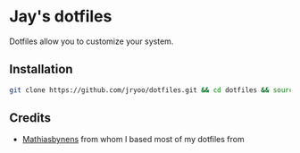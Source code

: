 # Jay's dotfiles
Dotfiles allow you to customize your system.

## Installation

```bash
git clone https://github.com/jryoo/dotfiles.git && cd dotfiles && source bootstrap.sh
```

## Credits

* [Mathiasbynens](https://github.com/mathiasbynens/dotfiles/blob/master/README.md) from whom I based most of my dotfiles from